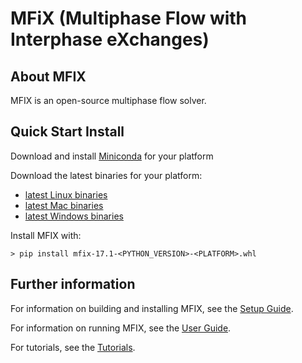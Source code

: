 # MFiX (Multiphase Flow with Interphase eXchanges)

## About MFIX

MFIX is an open-source multiphase flow solver.


## Quick Start Install

Download and install [Miniconda](https://conda.io/miniconda.html) for your platform

Download the latest binaries for your platform:

- [latest Linux binaries](https://mfix.netl.doe.gov/gitlab/develop/mfix/builds/artifacts/develop/download?job=build_linux_py3)
- [latest Mac binaries](https://mfix.netl.doe.gov/gitlab/develop/mfix/builds/artifacts/develop/download?job=build_mac_py3)
- [latest Windows binaries](https://mfix.netl.doe.gov/gitlab/develop/mfix/builds/artifacts/develop/download?job=build_windows_py3)

Install MFIX with:

```shell
> pip install mfix-17.1-<PYTHON_VERSION>-<PLATFORM>.whl
```

## Further information

For information on building and installing MFIX, see the [Setup Guide](doc/SETUP_GUIDE.md).

For information on running MFIX, see the [User Guide](doc/USER_GUIDE.md).

For tutorials, see the [Tutorials](doc/TUTORIALS.md).
